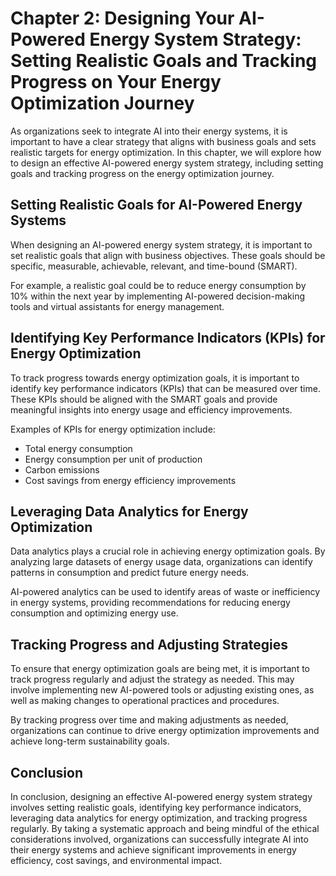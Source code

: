 Chapter 2: Designing Your AI-Powered Energy System Strategy: Setting Realistic Goals and Tracking Progress on Your Energy Optimization Journey
==============================================================================================================================================

As organizations seek to integrate AI into their energy systems, it is important to have a clear strategy that aligns with business goals and sets realistic targets for energy optimization. In this chapter, we will explore how to design an effective AI-powered energy system strategy, including setting goals and tracking progress on the energy optimization journey.

Setting Realistic Goals for AI-Powered Energy Systems
-----------------------------------------------------

When designing an AI-powered energy system strategy, it is important to set realistic goals that align with business objectives. These goals should be specific, measurable, achievable, relevant, and time-bound (SMART).

For example, a realistic goal could be to reduce energy consumption by 10% within the next year by implementing AI-powered decision-making tools and virtual assistants for energy management.

Identifying Key Performance Indicators (KPIs) for Energy Optimization
---------------------------------------------------------------------

To track progress towards energy optimization goals, it is important to identify key performance indicators (KPIs) that can be measured over time. These KPIs should be aligned with the SMART goals and provide meaningful insights into energy usage and efficiency improvements.

Examples of KPIs for energy optimization include:

* Total energy consumption
* Energy consumption per unit of production
* Carbon emissions
* Cost savings from energy efficiency improvements

Leveraging Data Analytics for Energy Optimization
-------------------------------------------------

Data analytics plays a crucial role in achieving energy optimization goals. By analyzing large datasets of energy usage data, organizations can identify patterns in consumption and predict future energy needs.

AI-powered analytics can be used to identify areas of waste or inefficiency in energy systems, providing recommendations for reducing energy consumption and optimizing energy use.

Tracking Progress and Adjusting Strategies
------------------------------------------

To ensure that energy optimization goals are being met, it is important to track progress regularly and adjust the strategy as needed. This may involve implementing new AI-powered tools or adjusting existing ones, as well as making changes to operational practices and procedures.

By tracking progress over time and making adjustments as needed, organizations can continue to drive energy optimization improvements and achieve long-term sustainability goals.

Conclusion
----------

In conclusion, designing an effective AI-powered energy system strategy involves setting realistic goals, identifying key performance indicators, leveraging data analytics for energy optimization, and tracking progress regularly. By taking a systematic approach and being mindful of the ethical considerations involved, organizations can successfully integrate AI into their energy systems and achieve significant improvements in energy efficiency, cost savings, and environmental impact.
